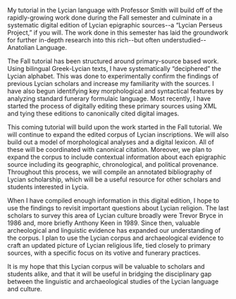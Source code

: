 My tutorial in the Lycian language with Professor Smith will build off of the rapidly-growing work done during the Fall semester and culminate in a systematic digital edition of Lycian epigraphic sources--a “Lycian Perseus Project,” if you will. The work done in this semester has laid the groundwork for further in-depth research into this rich--but often understudied--Anatolian Language.

The Fall tutorial has been structured around primary-source based work. Using bilingual Greek-Lycian texts, I have systematically “deciphered” the Lycian alphabet. This was done to experimentally confirm the findings of previous Lycian scholars and increase my familiarity with the sources. I have also begun identifying key morphological and syntactical features by analyzing standard funerary formulaic language. Most recently, I have started the process of digitally editing these primary sources using XML and tying these editions to canonically cited digital images.

This coming tutorial will build upon the work started in the Fall tutorial. We will continue to expand the edited corpus of Lycian inscriptions. We will also build out a model of morphological analyses and a digital lexicon. All of these will be coordinated with canonical citation. Moreover, we plan to expand the corpus to include contextual information about each epigraphic source including its geographic, chronological, and political provenance.  Throughout this process, we will compile an annotated bibliography of Lycian scholarship, which will be a useful resource for other scholars and students interested in Lycia.

When I have compiled enough information in this digital edition, I hope to use the findings to revisit important questions about Lycian religion. The last scholars to survey this area of Lycian culture broadly were Trevor Bryce in 1986 and, more briefly Anthony Keen in 1989. Since then, valuable archeological and linguistic evidence has expanded our understanding of the corpus. I plan to use the Lycian corpus and archaeological evidence to craft an updated picture of Lycian religious life, tied closely to primary sources, with a specific focus on its votive and funerary practices.

It is my hope that this Lycian corpus will be valuable to scholars and students alike, and that it will be useful in bridging the disciplinary gap between the linguistic and archaeological studies of the Lycian language and culture.
